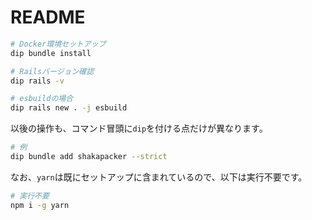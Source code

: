 # README


```sh
# Docker環境セットアップ
dip bundle install
```

```sh
# Railsバージョン確認
dip rails -v
```

```sh
# esbuildの場合
dip rails new . -j esbuild
```

以後の操作も、コマンド冒頭に`dip`を付ける点だけが異なります。

```sh
# 例
dip bundle add shakapacker --strict
```

なお、`yarn`は既にセットアップに含まれているので、以下は実行不要です。

```sh
# 実行不要
npm i -g yarn
```

